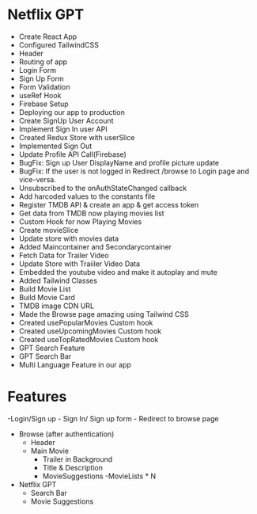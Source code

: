 # Netflix GPT

- Create React App
- Configured TailwindCSS 
- Header
- Routing of app
- Login Form 
- Sign Up Form
- Form Validation
- useRef Hook
- Firebase Setup
- Deploying our app to production
- Create SignUp User Account
- Implement Sign In user API
- Created Redux Store with userSlice
- Implemented Sign Out
- Update Profile API Call(Firebase)
- BugFix: Sign up User DisplayName and profile picture update
- BugFix: If the user is not logged in Redirect /browse to Login page and vice-versa.
- Unsubscribed to the onAuthStateChanged callback
- Add harcoded values to the constants file
- Register TMDB API & create an app & get access token
- Get data from TMDB now playing movies list
- Custom Hook for now Playing Movies
- Create movieSlice
- Update store with movies data
- Added Maincontainer and Secondarycontainer
- Fetch Data for Trailer Video
- Update Store with Traiiler Video Data
- Embedded the youtube video and make it autoplay and mute
- Added Tailwind Classes 
- Build Movie List
- Build Movie Card
- TMDB image CDN URL
- Made the Browse page amazing using Tailwind CSS
- Created usePopularMovies Custom hook
- Created useUpcomingMovies Custom hook
- Created useTopRatedMovies Custom hook
- GPT Search Feature
- GPT Search Bar
- Multi Language Feature in our app


# Features

-Login/Sign up
    - Sign In/ Sign up form
    - Redirect to browse page
- Browse (after authentication)
    - Header
    - Main Movie
        - Trailer in Background
        - Title & Description
        - MovieSuggestions
            -MovieLists * N
- Netflix GPT
    - Search Bar
    - Movie Suggestions
